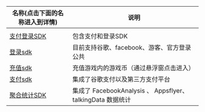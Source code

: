 | 名称(点击下面的名称进入到详情)   | 说明                                                        |
| -------------------------------- | ----------------------------------------------------------- |
|                                  |                                                             |
| [支付登录SDK](/AndroidSDK/HiaYouSDK)        | 包含支付和登录SDK                                           |
| [登录sdk](/AndroidSDK/haiyou_login)         | 目前支持谷歌、facebook、游客、官方登录公共                  |
| [充值sdk](/AndroidSDK/haiyou_topup)         | 充值游戏内的游戏币（通过悬浮窗点击进入）                    |
| [支付sdk](/AndroidSDK/haiyou_pay)           | 集成了谷歌支付以及第三方支付平台                            |
| [聚合统计SDK ](/AndroidSDK/haiyou_analysis) | 集成了 FacebookAnalysis 、 Appsflyer、 talkingData 数据统计 |

